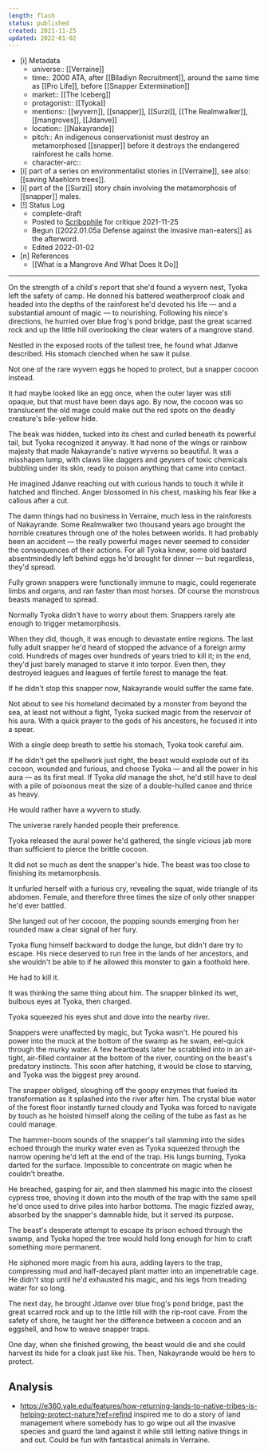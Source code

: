 ```yaml
---
length: flash
status: published
created: 2021-11-25
updated: 2022-01-02
---
```


- [i] Metadata
	- universe:: [[Verraine]]
	- time:: 2000 ATA, after [[Biladiyn Recruitment]], around the same time as [[Pro Life]], before [[Snapper Extermination]]
	- market:: [[The Iceberg]]
	- protagonist:: [[Tyoka]]
	- mentions:: [[wyvern]], [[snapper]], [[Surzi]], [[The Realmwalker]], [[mangroves]], [[Jdanve]] 
	- location:: [[Nakayrande]]
	- pitch:: An indigenous conservationist must destroy an  metamorphosed [[snapper]] before it destroys the endangered rainforest he calls home. 
	- character-arc::
- [i] part of a series on environmentalist stories in [[Verraine]], see also: [[saving Maehlorn trees]]. 
- [i] part of the [[Surzi]] story chain involving the metamorphosis of [[snapper]] males. 
- [!] Status Log
	- complete-draft
	- Posted to [Scribophile](https://www.scribophile.com/authors/eleanor-cully/works/conservation) for critique 2021-11-25
	- Begun [[2022.01.05a Defense against the invasive man-eaters]] as the afterword. 
	- Edited 2022-01-02
- [n] References
	- [[What is a Mangrove And What Does It Do]]

- - -  

On the strength of a child's report that she'd found a wyvern nest, Tyoka left the safety of camp. He donned his battered weatherproof cloak and headed into the depths of the rainforest he'd devoted his life — and a substantial amount of magic — to nourishing. Following his niece's directions, he hurried over blue frog's pond bridge, past the great scarred rock and up the little hill overlooking the clear waters of a mangrove stand. 

Nestled in the exposed roots of the tallest tree, he found what Jdanve described. His stomach clenched when he saw it pulse. 

Not one of the rare wyvern eggs he hoped to protect, but a snapper cocoon instead. 

It had maybe looked like an egg once, when the outer layer was still opaque, but that must have been days ago. By now, the cocoon was so translucent the old mage could make out the red spots on the deadly creature's bile-yellow hide.

The beak was hidden, tucked into its chest and curled beneath its powerful tail, but Tyoka recognized it anyway. It had none of the wings or rainbow majesty that made Nakayrande's native wyverns so beautiful. It was a misshapen lump, with claws like daggers and geysers of toxic chemicals bubbling under its skin, ready to poison anything that came into contact. 

He imagined Jdanve reaching out with curious hands to touch it while it hatched and flinched. Anger blossomed in his chest, masking his fear like a callous after a cut. 

The damn things had no business in Verraine, much less in the rainforests of Nakayrande. Some Realmwalker two thousand years ago brought the horrible creatures through one of the holes between worlds. It had probably been an accident — the really powerful mages never seemed to consider the consequences of their actions. For all Tyoka knew, some old bastard absentmindedly left behind eggs he'd brought for dinner — but regardless, they'd spread.

Fully grown snappers were functionally immune to magic, could regenerate limbs and organs, and ran faster than most horses. Of course the monstrous beasts managed to spread. 

Normally Tyoka didn't have to worry about them. Snappers rarely ate enough to trigger metamorphosis. 

When they did, though, it was enough to devastate entire regions. The last fully adult snapper he'd heard of stopped the advance of a foreign army cold. Hundreds of mages over hundreds of years tried to kill it; in the end, they'd just barely managed to starve it into torpor. Even then, they destroyed leagues and leagues of fertile forest to manage the feat. 

If he didn't stop this snapper now, Nakayrande would suffer the same fate. 

Not about to see his homeland decimated by a monster from beyond the sea, at least not without a fight, Tyoka sucked magic from the reservoir of his aura.  With a quick prayer to the gods of his ancestors, he focused it into a spear. 

With a single deep breath to settle his stomach, Tyoka took careful aim.

If he didn't get the spellwork just right, the beast would explode out of its cocoon, wounded and furious, and choose Tyoka — and all the power in his aura — as its first meal. If Tyoka _did_ manage the shot, he'd still have to deal with a pile of poisonous meat the size of a double-hulled canoe and thrice as heavy.

He would rather have a wyvern to study. 

The universe rarely handed people their preference. 

Tyoka released the aural power he'd gathered, the single vicious jab more than sufficient to pierce the brittle cocoon.

It did not so much as dent the snapper's hide. The beast was too close to finishing its metamorphosis. 

It unfurled herself with a furious cry, revealing the squat, wide triangle of its abdomen. Female, and therefore three times the size of only other snapper he'd ever battled. 

She lunged out of her cocoon, the popping sounds emerging from her rounded maw a clear signal of her fury. 

Tyoka flung himself backward to dodge the lunge, but didn't dare try to escape. His niece deserved to run free in the lands of her ancestors, and she wouldn't be able to if he allowed this monster to gain a foothold here. 

He had to kill it.

It was thinking the same thing about him. The snapper blinked its wet, bulbous eyes at Tyoka, then charged.

Tyoka squeezed his eyes shut and dove into the nearby river.  

Snappers were unaffected by magic, but Tyoka wasn't. He poured his power into the muck at the bottom of the swamp as he swam, eel-quick through the murky water. A few heartbeats later he scrabbled into in an air-tight, air-filled container at the bottom of the river, counting on the beast's predatory instincts. This soon after hatching, it would be close to starving, and Tyoka was the biggest prey around. 

The snapper obliged, sloughing off the goopy enzymes that fueled its transformation as it splashed into the river after him. The crystal blue water of the forest floor instantly turned cloudy and Tyoka was forced to navigate by touch as he hoisted himself along the ceiling of the tube as fast as he could manage. 

The hammer-boom sounds of the snapper's tail slamming into the sides echoed through the murky water even as Tyoka squeezed through the narrow opening he'd left at the end of the trap. His lungs burning, Tyoka darted for the surface. Impossible to concentrate on magic when he couldn't breathe. 

He breached, gasping for air, and then slammed his magic into the closest cypress tree, shoving it down into the mouth of the trap with the same spell he'd once used to drive piles into harbor bottoms. The magic fizzled away, absorbed by the snapper's damnable hide, but it served its purpose. 

The beast's desperate attempt to escape its prison echoed through the swamp, and Tyoka hoped the tree would hold long enough for him to craft something more permanent. 

He siphoned more magic from his aura, adding layers to the trap, compressing mud and half-decayed plant matter into an impenetrable cage. He didn't stop until he'd exhausted his magic, and his legs from treading water for so long. 

The next day, he brought Jdanve over blue frog's pond bridge, past the great scarred rock and up to the little hill with the rip-root cave. From the safety of shore, he taught her the difference between a cocoon and an eggshell, and how to weave snapper traps. 

One day, when she finished growing, the beast would die and she could harvest its hide for a cloak just like his. Then, Nakayrande would be hers to protect. 

## Analysis

- https://e360.yale.edu/features/how-returning-lands-to-native-tribes-is-helping-protect-nature?ref=refind inspired me to do a story of land management where somebody has to go wipe out all the invasive species and guard the land against it while still letting native things in and out. Could be fun with fantastical animals in Verraine. 

